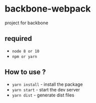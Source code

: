# backbone-webpack
project for backbone
## required

* `node 8 or 10`
* `npm or yarn`

## How to use ?

* `yarn install` - install the package
* `yarn start` - start the dev server
* `yarn dist` - generate dist files
